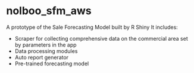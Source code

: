 # nolboo_sfm_aws
A prototype of the Sale Forecasting Model built by R Shiny
It includes: 
- Scraper for collecting comprehensive data on the commercial area set by parameters in the app
- Data processing modules
- Auto report generator
- Pre-trained forecasting model
   
